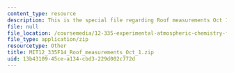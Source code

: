 ```yaml
---
content_type: resource
description: This is the special file regarding Roof measurements Oct 1.
file: null
file_location: /coursemedia/12-335-experimental-atmospheric-chemistry-fall-2014/13b4310945cea134cbd3229d002c772d_MIT12_335F14_Roof_measurements_Oct_1.zip
file_type: application/zip
resourcetype: Other
title: MIT12_335F14_Roof_measurements_Oct_1.zip
uid: 13b43109-45ce-a134-cbd3-229d002c772d
---
```

